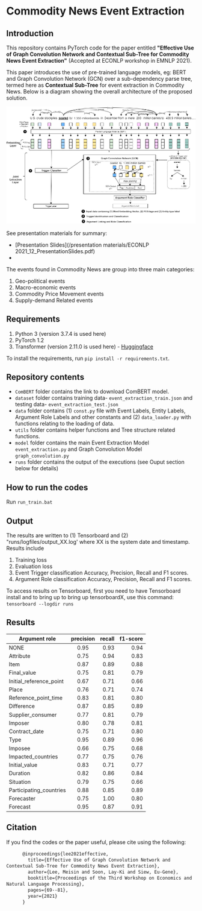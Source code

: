 # Commodity News Event Extraction 

## Introduction
This repository contains PyTorch code for the paper entitled **"Effective Use of Graph Convolution Network and Contextual Sub-Tree for Commodity News Event Extraction"** (Accepted at ECONLP workshop in EMNLP 2021).

This paper introduces the use of pre-trained language models, eg: BERT and Graph Convolution Network (GCN) over a sub-dependency parse tree, termed here as **Contextual Sub-Tree** for event extraction in Commodity News. Below is a diagram showing the overall architecture of the proposed solution. 

![Architecture](fig/architecture_without_polaritymodality.png)

See presentation materials for summary:
- [Presentation Slides](/presentation materials/ECONLP 2021_12_PresentationSlides.pdf)
- 

The events found in Commodity News are group into three main categories:
1. Geo-political events
2. Macro-economic events
3. Commodity Price Movement events
4. Supply-demand Related events

## Requirements
1. Python 3 (version 3.7.4 is used here)
2. PyTorch 1.2
3. Transformer (version 2.11.0 is used here) - [Huggingface](https://huggingface.co/transformers/)

To install the requirements, run ```pip install -r requirements.txt```.

## Repository contents
- ```ComBERT``` folder contains the link to download ComBERT model.
- ```dataset``` folder contains training data- ```event_extraction_train.json``` and testing data- ```event_extraction_test.json```
- ```data``` folder contains (1) ```const.py``` file with Event Labels, Entity Labels, Argument Role Labels and other constants and (2) ```data_loader.py``` with functions relating to the loading of data.
- ```utils``` folder contains helper functions and Tree structure related functions.
- ```model``` folder contains the main Event Extraction Model ```event_extraction.py``` and Graph Convolution Model ```graph_convolution.py```
- ```runs``` folder contains the output of the executions (see Ouput section below for details)

## How to run the codes
Run ```run_train.bat ```

## Output
The results are written to (1) Tensorboard and (2) "runs/logfiles/output_XX.log' where XX is the system date and timestamp. Results include
1. Training loss
2. Evaluation loss
3. Event Trigger classification Accuracy, Precision, Recall and F1 scores.
4. Argument Role classification Accuracy, Precision, Recall and F1 scores.

To access results on Tensorboard, first you need to have Tensorboard install and to bring up to bring up tensorboardX, use this command: ```tensorboard --logdir runs```

## Results
|       Argument role      | precision |  recall  | f1-score |
|--------------------------|:---------:|---------:|---------:|
| NONE                     |   0.95    |   0.93   |   0.94   |
| Attribute                |   0.75    |   0.94   |   0.83   |
| Item                     |   0.87    |   0.89   |   0.88   |
| Final_value              |   0.75    |   0.81   |   0.79   |
| Initial_reference_point  |   0.67    |   0.71   |   0.66   |
| Place                    |   0.76    |   0.71   |   0.74   |
| Reference_point_time     |   0.83    |   0.81   |   0.80   |
| Difference               |   0.87    |   0.85   |   0.89   |   
| Supplier_consumer        |   0.77    |   0.81   |   0.79   |
| Imposer                  |   0.80    |   0.78   |   0.81   |
| Contract_date            |   0.75    |   0.71   |   0.80   |
| Type                     |   0.95    |   0.89   |   0.96   |
| Imposee                  |   0.66    |   0.75   |   0.68   |
| Impacted_countries       |   0.77    |   0.75   |   0.76   |
| Initial_value            |   0.83    |   0.71   |   0.77   |
| Duration                 |   0.82    |   0.86   |   0.84   |
| Situation                |   0.79    |   0.75   |   0.66   |
| Participating_countries  |   0.88    |   0.85   |   0.89   |
| Forecaster               |   0.75    |   1.00   |   0.80   |
| Forecast                 |   0.95    |   0.87   |   0.91   |


## Citation
If you find the codes or the paper useful, please cite using the following:
```
      @inproceedings{lee2021effective,
        title={Effective Use of Graph Convolution Network and Contextual Sub-Tree for Commodity News Event Extraction},
        author={Lee, Meisin and Soon, Lay-Ki and Siew, Eu-Gene},
        booktitle={Proceedings of the Third Workshop on Economics and Natural Language Processing},
        pages={69--81},
        year={2021}
      }
```
